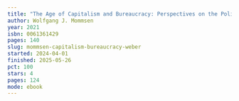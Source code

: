 ```yaml
---
title: "The Age of Capitalism and Bureaucracy: Perspectives on the Political Sociology of Max Weber"
author: Wolfgang J. Mommsen
year: 2021
isbn: 0061361429
pages: 140
slug: mommsen-capitalism-bureaucracy-weber
started: 2024-04-01
finished: 2025-05-26
pct: 100
stars: 4
pages: 124
mode: ebook
---
```


